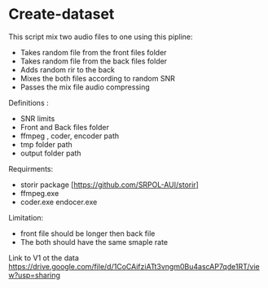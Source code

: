 # Create-dataset

This script mix two audio files to one using this pipline:
- Takes random file from the front files folder
- Takes random file from the back files folder
- Adds random rir to the back 
- Mixes the both files according to random SNR 
- Passes the mix file audio compressing 

Definitions :
- SNR limits
- Front and Back files folder
- ffmpeg , coder, encoder path
- tmp folder path
- output folder path

Requirments:
- storir package [https://github.com/SRPOL-AUI/storir]
- ffmpeg.exe
- coder.exe endocer.exe


Limitation:
- front file should be longer then back file
- The both should have the same smaple rate



Link to V1 ot the data
https://drive.google.com/file/d/1CoCAifziATt3vngm0Bu4ascAP7qde1RT/view?usp=sharing
